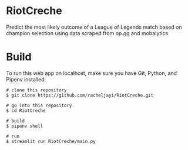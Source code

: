 # RiotCreche

Predict the most likely outcome of a League of Legends match based on champion selection using data scraped from op.gg and mobalytics

# Build
To run this web app on localhost, make sure you have Git, Python, and Pipenv installed:
```
# clone this repository
$ git clone https://github.com/racheljayi/RiotCreche.git

# go into this repository
$ cd RiotCreche

# build
$ pipenv shell

# run
$ streamlit run RiotCreche/main.py
```
